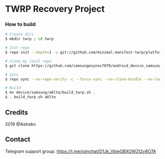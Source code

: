 # TWRP Recovery Project

### How to build ###

```bash
# Create dirs
$ mkdir twrp ; cd twrp

# Init repo
$ repo init --depth=1 -u git://github.com/minimal-manifest-twrp/platform_manifest_twrp_omni.git -b twrp-9.0

# Clone my local repo
$ git clone https://github.com/samsungexynos7870/android_device_samsung_a6lte.git -b twrp device/samsung/a6lte

# Sync
$ repo sync --no-repo-verify -c --force-sync --no-clone-bundle --no-tags --optimized-fetch --prune -j`nproc`

# Build
$ mv device/samsung/a6lte/build_twrp.sh .
$ . build_twrp.sh a6lte
```

## Credits
2019 @Astrako

## Contact
Telegram support group: https://t.me/joinchat/D1Jk_VbieGBXOWZt2y8O7A
